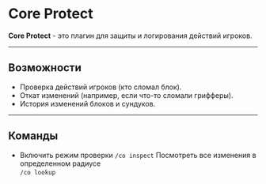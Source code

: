# Core Protect

**Core Protect** - это плагин для защиты и логирования действий игроков.

---

## Возможности
- Проверка действий игроков (кто сломал блок).  
- Откат изменений (например, если что-то сломали грифферы).  
- История изменений блоков и сундуков.  

---

## Команды
- Включить режим проверки 
`/co inspect`
Посмотреть все изменения в определенном радиусе  
`/co lookup`
